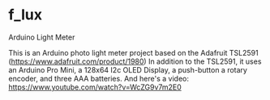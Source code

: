 # f_lux
Arduino Light Meter

This is an Arduino photo light meter project based on the Adafruit TSL2591 (https://www.adafruit.com/product/1980)
In addition to the TSL2591, it uses an Arduino Pro Mini, a 128x64 I2c OLED Display, a push-button a rotary encoder, and three AAA batteries.
And here's a video: https://www.youtube.com/watch?v=WcZG9v7m2E0
